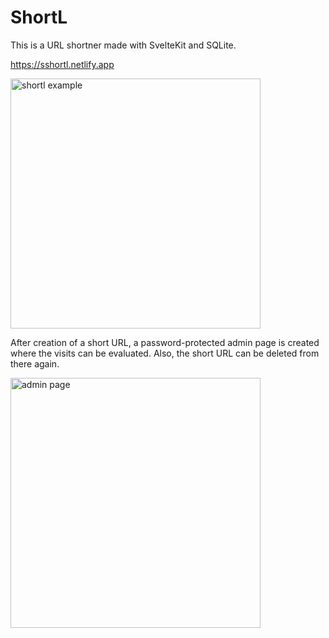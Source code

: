 # ShortL

This is a URL shortner made with SvelteKit and SQLite.

<https://sshortl.netlify.app>

<img width="400" alt="shortl example" src="https://github.com/user-attachments/assets/93d873ee-7741-4d41-bd2d-dd8ed0ea3c78" /><br />

After creation of a short URL, a password-protected admin page is created where the visits can be evaluated. Also, the short URL can be deleted from there again.

<img width="400" alt="admin page" src="https://github.com/user-attachments/assets/4fb7e06f-3f8a-451d-a65a-7d02c7c162eb" />
